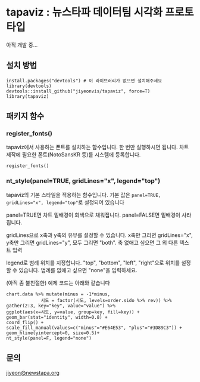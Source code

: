 # tapaviz : 뉴스타파 데이터팀 시각화 프로토타입

아직 개발 중...

## 설치 방법

    install.packages("devtools") # 이 라이브러리가 없으면 설치해주세요
    library(devtools)
    devtools::install_github("jiyeonvis/tapaviz", force=T)
    library(tapaviz)

## 패키지 함수

### register_fonts()
tapaviz에서 사용하는 폰트를 설치하는 함수입니다. 한 번만 실행하시면 됩니다. 차트 제작에 필요한 폰트(NotoSansKR 등)를 시스템에 등록합니다.

    register_fonts()

### nt_style(panel=TRUE, gridLines="x", legend="top")

tapaviz의 기본 스타일을 적용하는 함수입니다. 기본 값은 `panel=TRUE, gridLines="x", legend="top"`로 설정되어 있습니다

panel=TRUE면 차트 밑배경이 회색으로 채워집니다. panel=FALSE면 밑배경이 사라집니다.

gridLines으로 x축과 y축의 유무를 설정할 수 있습니다. x축만 그리면 gridLines="x", y축만 그리면 gridLines="y", 모두 그리면 "both". 축 없애고 싶으면 그 외 다른 텍스트 입력

legend로 범례 위치를 지정합니다. "top", "bottom", "left", "right"으로 위치를 설정할 수  있습니다. 범례를 없애고 싶으면 "none"을 입력하세요. 


(아직 좀 불친절한) 예제 코드는 아래와 같습니다

    chart.data %>% mutate(minus = -1*minus,
                 시도 = factor(시도, levels=order.sido %>% rev)) %>% 
    gather(2:3, key="key", value="value") %>% 
    ggplot(aes(x=시도, y=value, group=key, fill=key)) +
    geom_bar(stat="identity", width=0.8) +
    coord_flip() +
    scale_fill_manual(values=c("minus"="#E64E53", "plus"="#3D89C3")) +
    geom_hline(yintercept=0, size=0.5)+
    nt_style(panel=F, legend="none")
    
## 문의
jiyeon@newstapa.org
